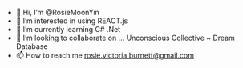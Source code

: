 - 👋 Hi, I’m @RosieMoonYin
- 👀 I’m interested in using REACT.js
- 🌱 I’m currently learning C# .Net
- 💞️ I’m looking to collaborate on ... Unconscious Collective ~ Dream Database
- 📫 How to reach me rosie.victoria.burnett@gmail.com

<!---
RosieMoonYin/RosieMoonYin is a ✨ special ✨ repository because its `README.md` (this file) appears on your GitHub profile.
You can click the Preview link to take a look at your changes.
--->
